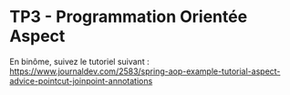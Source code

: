 # TP3 - Programmation Orientée Aspect

En binôme, suivez le tutoriel suivant : https://www.journaldev.com/2583/spring-aop-example-tutorial-aspect-advice-pointcut-joinpoint-annotations
